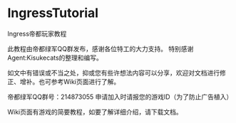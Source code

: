 IngressTutorial
===============

Ingress帝都玩家教程

此教程由帝都绿军QQ群发布，感谢各位特工的大力支持。
特别感谢Agent:Kisukecats的整理和编写。

如文中有错误或不当之处，抑或您有些许想法内容可以分享，欢迎对文档进行修正、增补。也可参考Wiki页面进行了解。

帝都绿军QQ群号：214873055
申请加入时请报您的游戏ID（为了防止广告植入）

Wiki页面有游戏的简要教程，如要了解详细介绍，请下载文档。
